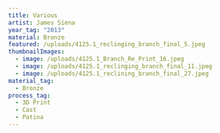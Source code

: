 ```yaml
---
title: Various
artist: James Siena
year_tag: "2013"
material: Bronze
featured: /uploads/4125.1_reclinging_branch_final_5.jpeg
thumbnailImages:
  - image: /uploads/4125.1_Branch_Re_Print_16.jpeg
  - image: /uploads/4125.1_reclinging_branch_final_11.jpeg
  - image: /uploads/4125.1_reclining_branch_final_27.jpeg
material_tag:
  - Bronze
process_tag:
  - 3D Print
  - Cast
  - Patina
---
```

